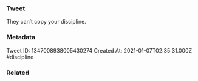 ### Tweet
They can’t copy your discipline.

### Metadata
Tweet ID: 1347008938005430274
Created At: 2021-01-07T02:35:31.000Z
#discipline

### Related


